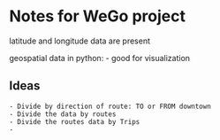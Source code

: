# Notes for WeGo project

latitude and longitude data are present

geospatial data in python:
    - good for visualization



## Ideas

    - Divide by direction of route: TO or FROM downtown
    - Divide the data by routes
    - Divide the routes data by Trips
    - 